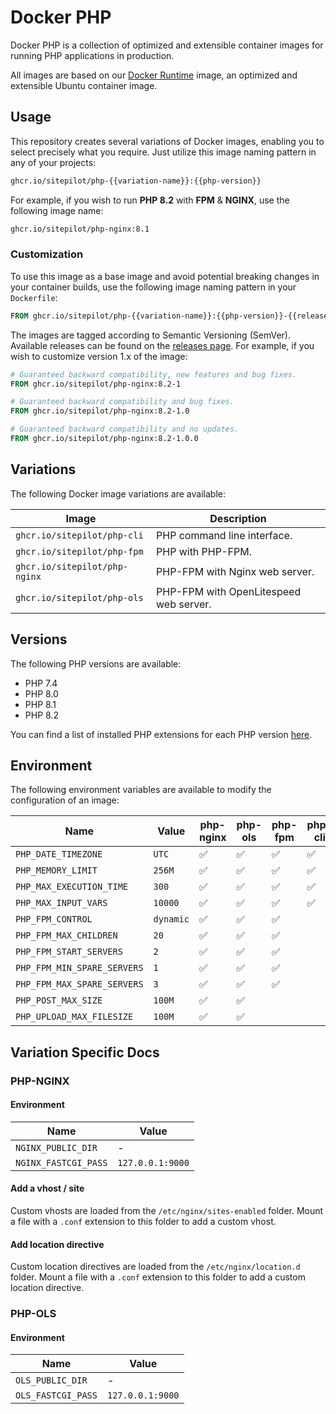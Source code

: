 # Docker PHP

Docker PHP is a collection of optimized and extensible container images for running PHP applications in production.

All images are based on our [Docker Runtime](https://github.com/sitepilot/docker-runtime) image, an optimized and
extensible Ubuntu container image.

## Usage

This repository creates several variations of Docker images, enabling you to select precisely what you require. Just
utilize this image naming pattern in any of your projects:

```bash
ghcr.io/sitepilot/php-{{variation-name}}:{{php-version}}
```

For example, if you wish to run **PHP 8.2** with **FPM** & **NGINX**, use the following image name:

```bash
ghcr.io/sitepilot/php-nginx:8.1
```

### Customization

To use this image as a base image and avoid potential breaking changes in your container builds, use the following
image naming pattern in your `Dockerfile`:

```Dockerfile
FROM ghcr.io/sitepilot/php-{{variation-name}}:{{php-version}}-{{release-version}}
```

The images are tagged according to Semantic Versioning (SemVer). Available releases can be found on the [releases page](https://github.com/sitepilot/docker-php/releases). For example, if you wish to customize version 1.x of the image:

```Dockerfile
# Guaranteed backward compatibility, new features and bug fixes.
FROM ghcr.io/sitepilot/php-nginx:8.2-1
```

```Dockerfile
# Guaranteed backward compatibility and bug fixes.
FROM ghcr.io/sitepilot/php-nginx:8.2-1.0
```

```Dockerfile
# Guaranteed backward compatibility and no updates.
FROM ghcr.io/sitepilot/php-nginx:8.2-1.0.0
```

## Variations

The following Docker image variations are available:

| Image                         | Description                            |
|-------------------------------|----------------------------------------|
| `ghcr.io/sitepilot/php-cli`   | PHP command line interface.            |
| `ghcr.io/sitepilot/php-fpm`   | PHP with PHP-FPM.                      |
| `ghcr.io/sitepilot/php-nginx` | PHP-FPM with Nginx web server.         |
| `ghcr.io/sitepilot/php-ols`   | PHP-FPM with OpenLitespeed web server. |

## Versions

The following PHP versions are available:

* PHP 7.4
* PHP 8.0
* PHP 8.1
* PHP 8.2

You can find a list of installed PHP extensions for each PHP version [here](./src/packages).

## Environment

The following environment variables are available to modify the configuration of an image:

| Name                        | Value     | php-nginx | php-ols | php-fpm | php-cli |
|-----------------------------|-----------|-----------|---------|---------|---------|
| `PHP_DATE_TIMEZONE`         | `UTC`     | ✅         | ✅       | ✅       | ✅       |
| `PHP_MEMORY_LIMIT`          | `256M`    | ✅         | ✅       | ✅       | ✅       |
| `PHP_MAX_EXECUTION_TIME`    | `300`     | ✅         | ✅       | ✅       | ✅       |
| `PHP_MAX_INPUT_VARS`        | `10000`   | ✅         | ✅       | ✅       | ✅       |
| `PHP_FPM_CONTROL`           | `dynamic` | ✅         | ✅       | ✅       |         |
| `PHP_FPM_MAX_CHILDREN`      | `20`      | ✅         | ✅       | ✅       |         |
| `PHP_FPM_START_SERVERS`     | `2`       | ✅         | ✅       | ✅       |         |
| `PHP_FPM_MIN_SPARE_SERVERS` | `1`       | ✅         | ✅       | ✅       |         |
| `PHP_FPM_MAX_SPARE_SERVERS` | `3`       | ✅         | ✅       | ✅       |         |
| `PHP_POST_MAX_SIZE`         | `100M`    | ✅         | ✅       |         |         |
| `PHP_UPLOAD_MAX_FILESIZE`   | `100M`    | ✅         | ✅       |         |         |

## Variation Specific Docs

### PHP-NGINX

#### Environment

| Name                         | Value            |
|------------------------------|------------------|
| `NGINX_PUBLIC_DIR`           | -                |
| `NGINX_FASTCGI_PASS`         | `127.0.0.1:9000` |

#### Add a vhost / site

Custom vhosts are loaded from the `/etc/nginx/sites-enabled` folder. Mount a file with a `.conf` extension to this
folder to add a custom vhost.

#### Add location directive

Custom location directives are loaded from the `/etc/nginx/location.d` folder. Mount a file with a `.conf` extension to
this folder to add a custom location directive.

### PHP-OLS

#### Environment

| Name               | Value            |
|--------------------|------------------|
| `OLS_PUBLIC_DIR`   | -                |
| `OLS_FASTCGI_PASS` | `127.0.0.1:9000` |
